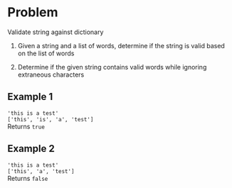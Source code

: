 # Problem  
Validate string against dictionary  

1) Given a string and a list of words, determine if the string is valid based on the list of words  

2) Determine if the given string contains valid words while ignoring extraneous characters  

## Example 1  
`'this is a test'`  
`['this', 'is', 'a', 'test']`  
Returns `true`

## Example 2  
`'this is a test'`  
`['this', 'a', 'test']`  
Returns `false`
